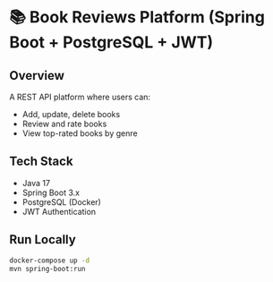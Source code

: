 # 📚 Book Reviews Platform (Spring Boot + PostgreSQL + JWT)

## Overview
A REST API platform where users can:
- Add, update, delete books
- Review and rate books
- View top-rated books by genre

## Tech Stack
- Java 17
- Spring Boot 3.x
- PostgreSQL (Docker)
- JWT Authentication

## Run Locally
```bash
docker-compose up -d
mvn spring-boot:run
